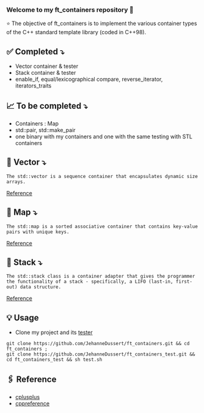 ### Welcome to my ft_containers repository 👋

⭐️ The objective of ft_containers is to implement the various container types of the C++ standard template library (coded in C++98).

## ✅ Completed ⤵️
- Vector container & tester
- Stack container & tester
- enable_if, equal/lexicographical compare, reverse_iterator, iterators_traits

## 📈 To be completed ⤵️
- Containers : Map
- std::pair, std::make_pair
- one binary with my containers and one with the same testing with STL containers

## 🔎 Vector ⤵️

```
The std::vector is a sequence container that encapsulates dynamic size arrays.
```
[Reference](https://en.cppreference.com/w/cpp/container/vector)


## 🔎 Map ⤵️

```
The std::map is a sorted associative container that contains key-value pairs with unique keys.
```
[Reference](https://en.cppreference.com/w/cpp/container/map)

## 🔎 Stack ⤵️

```
The std::stack class is a container adapter that gives the programmer the functionality of a stack - specifically, a LIFO (last-in, first-out) data structure.
```
[Reference](https://en.cppreference.com/w/cpp/container/stack)

## 💡 Usage

- Clone my project and its [tester](https://github.com/JehanneDussert/ft_containers_test)

```
git clone https://github.com/JehanneDussert/ft_containers.git && cd ft_containers ;
git clone https://github.com/JehanneDussert/ft_containers_test.git && cd ft_containers_test && sh test.sh
```


## 🖇 Reference
- [cplusplus](https://www.cplusplus.com/reference/)
- [cppreference](https://en.cppreference.com/w/)
